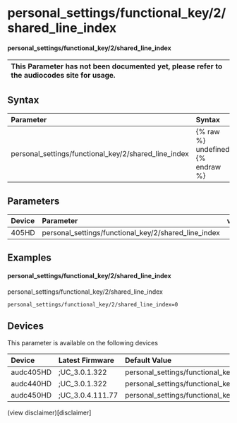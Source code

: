 ﻿---
description: personal_settings/functional_key/2/shared_line_index
search: false
---

# personal_settings/functional_key/2/shared_line_index

#### personal_settings/functional_key/2/shared_line_index


| This Parameter has not been documented yet, please refer to the audiocodes site for usage.  |
| :--- |

## Syntax
| Parameter | Syntax |
| :--- | :--- |
|personal_settings/functional_key/2/shared_line_index | {% raw %} undefined {% endraw %} |

## Parameters
|Device|Parameter|value|Description|
|:---|:---|:---|:---|
| 405HD | personal_settings/functional_key/2/shared_line_index |  |  |

## Examples
#### personal_settings/functional_key/2/shared_line_index

personal_settings/functional_key/2/shared_line_index

```
personal_settings/functional_key/2/shared_line_index=0
```

## Devices
This parameter is available on the following devices

| Device | Latest Firmware | Default Value |
|:---|:---|:---|
| audc405HD | ;UC_3.0.1.322 | personal_settings/functional_key/2/shared_line_index=0 
| audc440HD | ;UC_3.0.1.322 | personal_settings/functional_key/2/shared_line_index=0 
| audc450HD | ;UC_3.0.4.111.77 | personal_settings/functional_key/2/shared_line_index=0 

(view disclaimer)[disclaimer]
